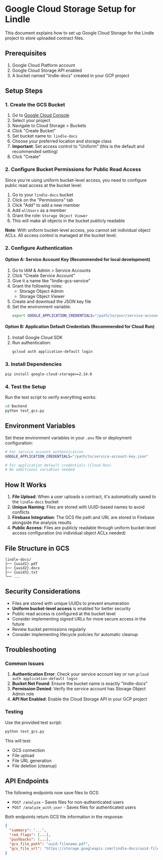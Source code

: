 # Google Cloud Storage Setup for Lindle

This document explains how to set up Google Cloud Storage for the Lindle project to store uploaded contract files.

## Prerequisites

1. Google Cloud Platform account
2. Google Cloud Storage API enabled
3. A bucket named "lindle-docs" created in your GCP project

## Setup Steps

### 1. Create the GCS Bucket

1. Go to [Google Cloud Console](https://console.cloud.google.com/)
2. Select your project
3. Navigate to Cloud Storage > Buckets
4. Click "Create Bucket"
5. Set bucket name to: `lindle-docs`
6. Choose your preferred location and storage class
7. **Important**: Set access control to "Uniform" (this is the default and recommended setting)
8. Click "Create"

### 2. Configure Bucket Permissions for Public Read Access

Since you're using uniform bucket-level access, you need to configure public read access at the bucket level:

1. Go to your `lindle-docs` bucket
2. Click on the "Permissions" tab
3. Click "Add" to add a new member
4. Add `allUsers` as a member
5. Grant the role: `Storage Object Viewer`
6. This will make all objects in the bucket publicly readable

**Note**: With uniform bucket-level access, you cannot set individual object ACLs. All access control is managed at the bucket level.

### 2. Configure Authentication

#### Option A: Service Account Key (Recommended for local development)

1. Go to IAM & Admin > Service Accounts
2. Click "Create Service Account"
3. Give it a name like "lindle-gcs-service"
4. Grant the following roles:
   - Storage Object Admin
   - Storage Object Viewer
5. Create and download the JSON key file
6. Set the environment variable:
   ```bash
   export GOOGLE_APPLICATION_CREDENTIALS="/path/to/your/service-account-key.json"
   ```

#### Option B: Application Default Credentials (Recommended for Cloud Run)

1. Install Google Cloud SDK
2. Run authentication:
   ```bash
   gcloud auth application-default login
   ```

### 3. Install Dependencies

```bash
pip install google-cloud-storage==2.14.0
```

### 4. Test the Setup

Run the test script to verify everything works:

```bash
cd Backend
python test_gcs.py
```

## Environment Variables

Set these environment variables in your `.env` file or deployment configuration:

```bash
# For service account authentication
GOOGLE_APPLICATION_CREDENTIALS="/path/to/service-account-key.json"

# For application default credentials (Cloud Run)
# No additional variables needed
```

## How It Works

1. **File Upload**: When a user uploads a contract, it's automatically saved to the `lindle-docs` bucket
2. **Unique Naming**: Files are stored with UUID-based names to avoid conflicts
3. **Firebase Integration**: The GCS file path and URL are stored in Firebase alongside the analysis results
4. **Public Access**: Files are publicly readable through uniform bucket-level access configuration (no individual object ACLs needed)

## File Structure in GCS

```
lindle-docs/
├── {uuid1}.pdf
├── {uuid2}.docx
├── {uuid3}.txt
└── ...
```

## Security Considerations

- Files are stored with unique UUIDs to prevent enumeration
- **Uniform bucket-level access** is enabled for better security
- Public read access is configured at the bucket level
- Consider implementing signed URLs for more secure access in the future
- Review bucket permissions regularly
- Consider implementing lifecycle policies for automatic cleanup

## Troubleshooting

### Common Issues

1. **Authentication Error**: Check your service account key or run `gcloud auth application-default login`
2. **Bucket Not Found**: Ensure the bucket name is exactly "lindle-docs"
3. **Permission Denied**: Verify the service account has Storage Object Admin role
4. **API Not Enabled**: Enable the Cloud Storage API in your GCP project

### Testing

Use the provided test script:
```bash
python test_gcs.py
```

This will test:
- GCS connection
- File upload
- File URL generation
- File deletion (cleanup)

## API Endpoints

The following endpoints now save files to GCS:

- `POST /analyze` - Saves files for non-authenticated users
- `POST /analyze_with_user` - Saves files for authenticated users

Both endpoints return GCS file information in the response:

```json
{
  "summary": "...",
  "red_flags": [...],
  "pushbacks": [...],
  "gcs_file_path": "uuid-filename.pdf",
  "gcs_file_url": "https://storage.googleapis.com/lindle-docs/uuid-filename.pdf"
}
``` 